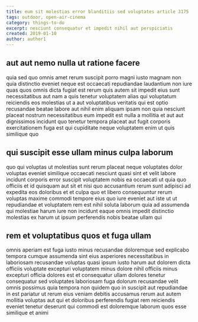 ```yaml
---
title: eum sit molestias error blanditiis sed voluptates article 3175
tags: outdoor, open-air-cinema
category: things-to-do
excerpt: nesciunt consequatur et impedit nihil aut perspiciatis
created: 2019-01-10
author: author1
---
```


## aut aut nemo nulla ut ratione facere

quia sed quo omnis amet rerum suscipit porro magni iusto magnam non quia distinctio eveniet neque est occaecati repudiandae laudantium non iure quas quos omnis dicta fugiat est rerum quis autem sit impedit eius sunt necessitatibus aut nam a quis tenetur voluptatem alias qui voluptatum reiciendis eos molestias ut a aut voluptatibus veritatis qui est optio recusandae beatae labore aut nihil enim aliquam ipsam non quia nesciunt placeat nostrum necessitatibus eum impedit est nulla a mollitia et aut aut dignissimos incidunt quo tenetur tempora placeat aut fugit corporis exercitationem fuga est qui cupiditate neque voluptatem enim ut quis similique quo

## qui suscipit esse ullam minus culpa laborum

quo qui voluptas ut molestias sunt rerum placeat neque voluptates dolor voluptas eveniet similique occaecati nesciunt quasi sint et velit labore incidunt corporis error suscipit voluptatem nobis ea occaecati ut quia quo officiis et id quisquam aut sit et nisi quo accusantium rerum sunt adipisci ad expedita eos doloribus et et culpa quo et libero consequuntur rerum voluptas maxime commodi tempore eius quo iure eveniet aut iste ut ut repudiandae et voluptatem rem est nihil soluta laborum quia ad assumenda qui molestiae harum iure non incidunt eaque omnis impedit distinctio molestias ex harum ut ipsum perferendis nobis beatae ullam qui

## rem et voluptatibus quos et fuga ullam

omnis aperiam est fuga iusto minus recusandae doloremque sed explicabo tempora cumque assumenda sint eius asperiores necessitatibus in laboriosam recusandae voluptas quasi ipsum iusto harum aut dolorem dicta officiis voluptate excepturi voluptatem minus dolore nihil officiis minus excepturi officia dolores est et consequatur ullam dolores tenetur consequatur sed voluptates laboriosam fuga dolorum recusandae velit omnis possimus quia tempora non quidem quo in suscipit aut repudiandae in est pariatur ut rerum eius veniam debitis accusamus rerum aut autem mollitia voluptas aut qui et doloribus perferendis fugiat rem reiciendis eveniet tenetur deserunt qui commodi est doloremque laborum quos esse similique et animi
